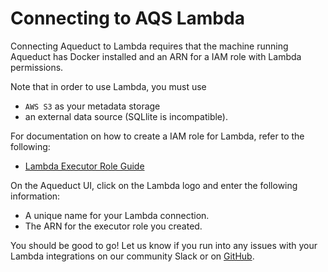 # Connecting to AQS Lambda

Connecting Aqueduct to Lambda requires that the machine running Aqueduct has Docker installed and an ARN for a IAM role with Lambda permissions.&#x20;

Note that in order to use Lambda, you must use
* `AWS S3` as your metadata storage 
*  an external data source (SQLlite is incompatible).&#x20;

For documentation on how to create a IAM role for Lambda, refer to the following:
* [Lambda Executor Role Guide](https://docs.aws.amazon.com/lambda/latest/dg/lambda-intro-execution-role.html#permissions-executionrole-console)


On the Aqueduct UI, click on the Lambda logo and enter the following information:

* A unique name for your Lambda connection.
* The ARN for the executor role you created.

You should be good to go! Let us know if you run into any issues with your Lambda integrations on our community Slack or on [GitHub](https://github.com/aqueducthq/aqueduct/issues/new).

